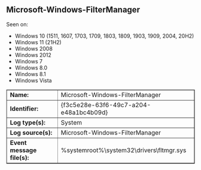 ## Microsoft-Windows-FilterManager

Seen on:
* Windows 10 (1511, 1607, 1703, 1709, 1803, 1809, 1903, 1909, 2004, 20H2)
* Windows 11 (21H2)
* Windows 2008
* Windows 2012
* Windows 7
* Windows 8.0
* Windows 8.1
* Windows Vista

<table border="1" class="docutils">
  <tbody>
    <tr>
      <td><b>Name:</b></td>
      <td>Microsoft-Windows-FilterManager</td>
    </tr>
    <tr>
      <td><b>Identifier:</b></td>
      <td>{f3c5e28e-63f6-49c7-a204-e48a1bc4b09d}</td>
    </tr>
    <tr>
      <td><b>Log type(s):</b></td>
      <td>System</td>
    </tr>
    <tr>
      <td><b>Log source(s):</b></td>
      <td>Microsoft-Windows-FilterManager</td>
    </tr>
    <tr>
      <td><b>Event message file(s):</b></td>
      <td>%systemroot%\system32\drivers\fltmgr.sys</td>
    </tr>
  </tbody>
</table>

&nbsp;

